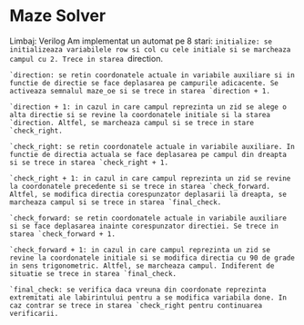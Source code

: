 # Maze Solver

Limbaj: Verilog
Am implementat un automat pe 8 stari:
	`initialize: se initializeaza variabilele row si col cu cele initiale si se marcheaza campul cu 2. Trece in starea `direction.

	`direction: se retin coordonatele actuale in variabile auxiliare si in functie de directie se face deplasarea pe campurile adicacente. Se activeaza semnalul maze_oe si se trece in starea `direction + 1.

	`direction + 1: in cazul in care campul reprezinta un zid se alege o alta directie si se revine la coordonatele initiale si la starea `direction. Altfel, se marcheaza campul si se trece in stare `check_right.

	`check_right: se retin coordonatele actuale in variabile auxiliare. In functie de directia actuala se face deplasarea pe campul din dreapta si se trece in starea `check_right + 1.

	`check_right + 1: in cazul in care campul reprezinta un zid se revine la coordonatele precedente si se trece in starea `check_forward. Altfel, se modifica directia corespunzator deplasarii la dreapta, se marcheaza campul si se trece in starea `final_check.

	`check_forward: se retin coordonatele actuale in variabile auxiliare si se face deplasarea inainte corespunzator directiei. Se trece in starea `check_forward + 1.

	`check_forward + 1: in cazul in care campul reprezinta un zid se revine la coordonatele initiale si se modifica directia cu 90 de grade in sens trigonometric. Altfel, se marcheaza campul. Indiferent de situatie se trece in starea `final_check.

	`final_check: se verifica daca vreuna din coordonate reprezinta extremitati ale labirintului pentru a se modifica variabila done. In caz contrar se trece in starea `check_right pentru continuarea verificarii.
